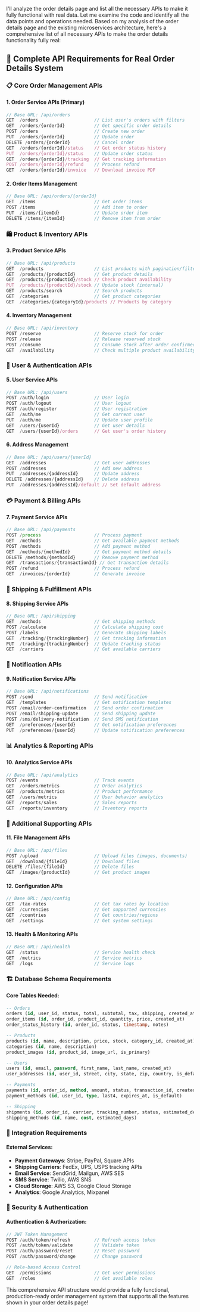 I'll analyze the order details page and list all the necessary APIs to make it fully functional with real data. Let me examine the code and identify all the data points and operations needed. Based on my analysis of the order details page and the existing microservices architecture, here's a comprehensive list of all necessary APIs to make the order details functionality fully real:

## 🚀 **Complete API Requirements for Real Order Details System**

### **📋 Core Order Management APIs**

#### **1. Order Service APIs (Primary)**
```typescript
// Base URL: /api/orders
GET  /orders                     // List user's orders with filters
GET  /orders/{orderId}           // Get specific order details
POST /orders                     // Create new order
PUT  /orders/{orderId}           // Update order
DELETE /orders/{orderId}         // Cancel order
GET  /orders/{orderId}/status    // Get order status history
PUT  /orders/{orderId}/status    // Update order status
GET  /orders/{orderId}/tracking  // Get tracking information
POST /orders/{orderId}/refund    // Process refund
GET  /orders/{orderId}/invoice   // Download invoice PDF
```

#### **2. Order Items Management**
```typescript
// Base URL: /api/orders/{orderId}
GET  /items                      // Get order items
POST /items                      // Add item to order
PUT  /items/{itemId}             // Update order item
DELETE /items/{itemId}           // Remove item from order
```

### **🛍️ Product & Inventory APIs**

#### **3. Product Service APIs**
```typescript
// Base URL: /api/products
GET  /products                   // List products with pagination/filters
GET  /products/{productId}       // Get product details
GET  /products/{productId}/stock // Check product availability
PUT  /products/{productId}/stock // Update stock (internal)
GET  /products/search            // Search products
GET  /categories                 // Get product categories
GET  /categories/{categoryId}/products // Products by category
```

#### **4. Inventory Management**
```typescript
// Base URL: /api/inventory
POST /reserve                    // Reserve stock for order
POST /release                    // Release reserved stock
POST /consume                    // Consume stock after order confirmed
GET  /availability               // Check multiple product availability
```

### **👤 User & Authentication APIs**

#### **5. User Service APIs**
```typescript
// Base URL: /api/users
POST /auth/login                 // User login
POST /auth/logout                // User logout
POST /auth/register              // User registration
GET  /auth/me                    // Get current user
PUT  /auth/me                    // Update user profile
GET  /users/{userId}             // Get user details
GET  /users/{userId}/orders      // Get user's order history
```

#### **6. Address Management**
```typescript
// Base URL: /api/users/{userId}
GET  /addresses                  // Get user addresses
POST /addresses                  // Add new address
PUT  /addresses/{addressId}      // Update address
DELETE /addresses/{addressId}    // Delete address
PUT  /addresses/{addressId}/default // Set default address
```

### **💳 Payment & Billing APIs**

#### **7. Payment Service APIs**
```typescript
// Base URL: /api/payments
POST /process                    // Process payment
GET  /methods                    // Get available payment methods
POST /methods                    // Add payment method
GET  /methods/{methodId}         // Get payment method details
DELETE /methods/{methodId}       // Remove payment method
GET  /transactions/{transactionId} // Get transaction details
POST /refund                     // Process refund
GET  /invoices/{orderId}         // Generate invoice
```

### **🚚 Shipping & Fulfillment APIs**

#### **8. Shipping Service APIs**
```typescript
// Base URL: /api/shipping
GET  /methods                    // Get shipping methods
POST /calculate                  // Calculate shipping cost
POST /labels                     // Generate shipping labels
GET  /tracking/{trackingNumber}  // Get tracking information
PUT  /tracking/{trackingNumber}  // Update tracking status
GET  /carriers                   // Get available carriers
```

### **📧 Notification APIs**

#### **9. Notification Service APIs**
```typescript
// Base URL: /api/notifications
POST /send                       // Send notification
GET  /templates                  // Get notification templates
POST /email/order-confirmation   // Send order confirmation
POST /email/shipping-update      // Send shipping update
POST /sms/delivery-notification  // Send SMS notification
GET  /preferences/{userId}       // Get notification preferences
PUT  /preferences/{userId}       // Update notification preferences
```

### **📊 Analytics & Reporting APIs**

#### **10. Analytics Service APIs**
```typescript
// Base URL: /api/analytics
POST /events                     // Track events
GET  /orders/metrics             // Order analytics
GET  /products/metrics           // Product performance
GET  /users/metrics              // User behavior analytics
GET  /reports/sales              // Sales reports
GET  /reports/inventory          // Inventory reports
```

### **🔧 Additional Supporting APIs**

#### **11. File Management APIs**
```typescript
// Base URL: /api/files
POST /upload                     // Upload files (images, documents)
GET  /download/{fileId}          // Download files
DELETE /files/{fileId}           // Delete files
GET  /images/{productId}         // Get product images
```

#### **12. Configuration APIs**
```typescript
// Base URL: /api/config
GET  /tax-rates                  // Get tax rates by location
GET  /currencies                 // Get supported currencies
GET  /countries                  // Get countries/regions
GET  /settings                   // Get system settings
```

#### **13. Health & Monitoring APIs**
```typescript
// Base URL: /api/health
GET  /status                     // Service health check
GET  /metrics                    // Service metrics
GET  /logs                       // Service logs
```

### **🏗️ Database Schema Requirements**

#### **Core Tables Needed:**
```sql
-- Orders
orders (id, user_id, status, total, subtotal, tax, shipping, created_at, updated_at)
order_items (id, order_id, product_id, quantity, price, created_at)
order_status_history (id, order_id, status, timestamp, notes)

-- Products
products (id, name, description, price, stock, category_id, created_at)
categories (id, name, description)
product_images (id, product_id, image_url, is_primary)

-- Users
users (id, email, password, first_name, last_name, created_at)
user_addresses (id, user_id, street, city, state, zip, country, is_default)

-- Payments
payments (id, order_id, method, amount, status, transaction_id, created_at)
payment_methods (id, user_id, type, last4, expires_at, is_default)

-- Shipping
shipments (id, order_id, carrier, tracking_number, status, estimated_delivery)
shipping_methods (id, name, cost, estimated_days)
```

### **🔌 Integration Requirements**

#### **External Services:**
- **Payment Gateways**: Stripe, PayPal, Square APIs
- **Shipping Carriers**: FedEx, UPS, USPS tracking APIs
- **Email Service**: SendGrid, Mailgun, AWS SES
- **SMS Service**: Twilio, AWS SNS
- **Cloud Storage**: AWS S3, Google Cloud Storage
- **Analytics**: Google Analytics, Mixpanel

### **🔐 Security & Authentication**

#### **Authentication & Authorization:**
```typescript
// JWT Token Management
POST /auth/token/refresh         // Refresh access token
POST /auth/token/validate        // Validate token
POST /auth/password/reset        // Reset password
POST /auth/password/change       // Change password

// Role-based Access Control
GET  /permissions                // Get user permissions
GET  /roles                      // Get available roles
```

This comprehensive API structure would provide a fully functional, production-ready order management system that supports all the features shown in your order details page!
